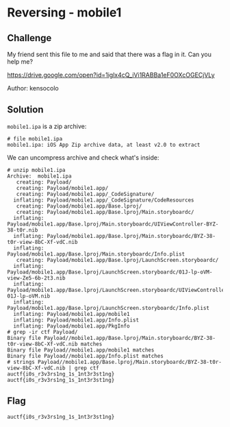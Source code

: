 # Reversing - mobile1

## Challenge
My friend sent this file to me and said that there was a flag in it. Can you help me?

https://drive.google.com/open?id=1iglx4cQ_iVi1RABBa1eF0OXcOGECjVLy

Author: kensocolo

## Solution
`mobile1.ipa` is a zip archive:
```
# file mobile1.ipa
mobile1.ipa: iOS App Zip archive data, at least v2.0 to extract
```
We can uncompress archive and check what's inside:
```
# unzip mobile1.ipa
Archive:  mobile1.ipa
   creating: Payload/
   creating: Payload/mobile1.app/
   creating: Payload/mobile1.app/_CodeSignature/
  inflating: Payload/mobile1.app/_CodeSignature/CodeResources
   creating: Payload/mobile1.app/Base.lproj/
   creating: Payload/mobile1.app/Base.lproj/Main.storyboardc/
  inflating: Payload/mobile1.app/Base.lproj/Main.storyboardc/UIViewController-BYZ-38-t0r.nib
  inflating: Payload/mobile1.app/Base.lproj/Main.storyboardc/BYZ-38-t0r-view-8bC-Xf-vdC.nib
  inflating: Payload/mobile1.app/Base.lproj/Main.storyboardc/Info.plist
   creating: Payload/mobile1.app/Base.lproj/LaunchScreen.storyboardc/
  inflating: Payload/mobile1.app/Base.lproj/LaunchScreen.storyboardc/01J-lp-oVM-view-Ze5-6b-2t3.nib
  inflating: Payload/mobile1.app/Base.lproj/LaunchScreen.storyboardc/UIViewController-01J-lp-oVM.nib
  inflating: Payload/mobile1.app/Base.lproj/LaunchScreen.storyboardc/Info.plist
  inflating: Payload/mobile1.app/mobile1
  inflating: Payload/mobile1.app/Info.plist
  inflating: Payload/mobile1.app/PkgInfo
# grep -ir ctf Payload/
Binary file Payload//mobile1.app/Base.lproj/Main.storyboardc/BYZ-38-t0r-view-8bC-Xf-vdC.nib matches
Binary file Payload//mobile1.app/mobile1 matches
Binary file Payload//mobile1.app/Info.plist matches
# strings Payload//mobile1.app/Base.lproj/Main.storyboardc/BYZ-38-t0r-view-8bC-Xf-vdC.nib | grep ctf
auctf{i0s_r3v3rs1ng_1s_1nt3r3st1ng}
auctf{i0s_r3v3rs1ng_1s_1nt3r3st1ng}
```

## Flag
```
auctf{i0s_r3v3rs1ng_1s_1nt3r3st1ng}
```
